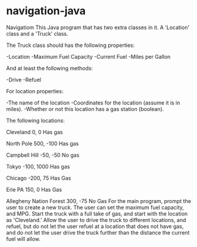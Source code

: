 # navigation-java
Navigatiom
This Java program that has two extra classes in it. A 'Location' class and a 'Truck' class.

The Truck class should has the following properties:

-Location
-Maximum Fuel Capacity
-Current Fuel
-Miles per Gallon

And at least the following methods:

-Drive
-Refuel


For location properties:

-The name of the location
-Coordinates for the location (assume it is in miles).
-Whether or not this location has a gas station (boolean).


The following locations:

Cleveland
0, 0
Has gas

North Pole
500, -100
Has gas

Campbell Hill
-50, -50
No gas

Tokyo
-100, 1000
Has gas

Chicago
-200, 75
Has Gas

Erie PA
150, 0
Has Gas

Allegheny Nation Forest
300, -75
No Gas
For the main program, prompt the user to create a new truck. The user can set the maximum fuel capacity, and MPG. Start the truck with a full take of gas, and start with the location as 'Cleveland.' Allow the user to drive the truck to different locations, and refuel, but do not let the user refuel at a location that does not have gas, and do not let the user drive the truck further than the distance the current fuel will allow.

